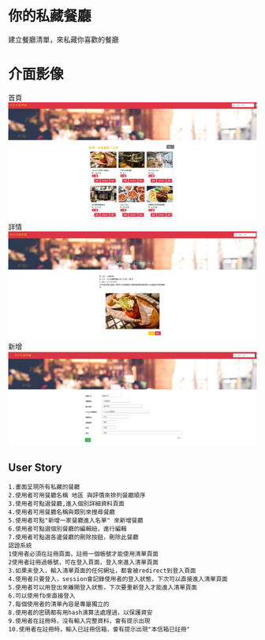 # 你的私藏餐廳
建立餐廳清單，來私藏你喜歡的餐廳
# 介面影像
首頁
![image](https://github.com/Li-Shang-tw/RestaurantWeb/blob/master/%E9%A6%96%E9%A0%81.JPG )
詳情
![image](https://github.com/Li-Shang-tw/RestaurantWeb/blob/master/%E8%A9%B3%E6%83%85.JPG )
新增
![image]( https://github.com/Li-Shang-tw/RestaurantWeb/blob/master/%E6%96%B0%E5%A2%9E.JPG)
## User Story
```
1.畫面呈現所有私藏的餐廳
2.使用者可用餐廳名稱 地區 與評價來排列餐廳順序
3.使用者可點選餐廳,進入個別詳細資料頁面
4.使用者可用餐廳名稱與類別來搜尋餐廳
5.使用者可點"新增一家餐廳進入名單" 來新增餐廳
6.使用者可點選個別餐廳的編輯紐，進行編輯
7.使用者可點選各邊餐廳的刪除按鈕，刪除此餐廳
認證系統
1使用者必須在註冊頁面，註冊一個帳號才能使用清單頁面
2使用者註冊過帳號，可在登入頁面，登入來進入清單頁面
3.如果未登入，輸入清單頁面的任何網址，都會被redirect到登入頁面
4.使用者只要登入，session會記錄使用者的登入狀態，下次可以直接進入清單頁面
5.使用者可以用登出來離開登入狀態，下次要重新登入才能進入清單頁面
6.可以使用fb來直接登入
7.每個使用者的清單內容是專屬獨立的
8.使用者的密碼都有用hash演算法處理過，以保護資安
9.使用者在註冊時，沒有輸入完整資料，會有提示出現
10.使用者在註冊時，輸入已註冊信箱，會有提示出現"本信箱已註冊"



```



